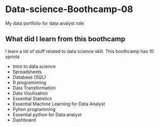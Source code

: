 # Data-science-Boothcamp-08
My data portfolio for data analyst role

## What did I learn from this boothcamp

I learn a lot of stuff related to data science skill. This boothcamp has 10 sprints

- Intro to data science
- Spreadsheets
- Database (SQL)
- R programiming
- Data Transformation
- Data Visulization
- Essential Statistics
- Essential Machine Learning for Data Analyst
- Pyhon programming
- Essential python for Data analyst
- Dashboard

